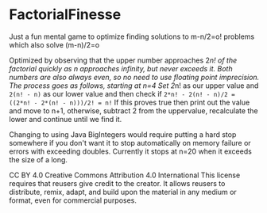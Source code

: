 # FactorialFinesse
Just a fun mental game to optimize finding solutions to m-n/2=o! problems which also solve (m-n)/2=o

Optimized by observing that the upper number approaches 2*n! of the factorial quickly as n approaches infinity, but never exceeds it.
Both numbers are also always even, so no need to use floating point imprecision.
The process goes as follows, starting at n=4
Set 2*n! as our upper value and `2(n! - n)` as our lower value and then check if `2*n! - 2(n! - n)/2 = ((2*n! - 2*(n! - n)))/2! = n!`
If this proves true then print out the value and move to n+1,
otherwise, subtract 2 from the uppervalue, recalculate the lower and continue until we find it.

Changing to using Java BigIntegers would require putting a hard stop somewhere if you don't want it to stop automatically on memory failure or errors with exceeding doubles. Currently it stops at n=20 when it exceeds the size of a long.

CC BY 4.0
Creative Commons Attribution 4.0 International
This license requires that reusers give credit to the creator. It allows reusers to distribute, remix, adapt, and build upon the material in any medium or format, even for commercial purposes.
